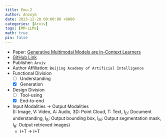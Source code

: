 ```yaml
---
title: Emu-2
author: Anonym
date: 2023-12-20 00:00:00 +0800
categories: [Arxiv]
tags: [MM-LLMs]
math: true
pin: false
---
```


- Paper: [Generative Multimodal Models are In-Context Learners](https://arxiv.org/abs/2312.13286)
- [GitHub Link](https://github.com/baaivision/Emu)
- Publisher: `Arxiv`
- Author Affiliation: `Beijing Academy of Artificial Intelligence`
- Functional Division
  + [ ] Understanding
  + [x] Generation
- Design Division
  + [ ] Tool-using
  + [x] End-to-end
- Input Modalities $\rightarrow$ Output Modalities <br />(I: Image, V: Video, A: Audio, 3D: Point Cloud, T: Text, I<sub>D</sub>: Document understanding, I<sub>B</sub>: Output bounding box, I<sub>M</sub>: Output segmentation mask, I<sub>R</sub>: Output retrieved images)
  + I+T $\rightarrow$ I+T

